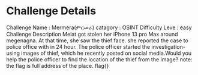 Challenge Details
==================
Challenge Name  :   Mermera(ምርመራ)
catagory    :   OSINT
Difficulty Leve :    easy
Challenge Description
                        Melat got stolen her iPhone 13 pro Max around megenagna. At that time, she saw the thief face. she reported the case to police office with in 24 hour.
                        The police officer started the investigation-using images of thief, which he recently posted on social media.Would you help the police officer to find the location of the thief from the image?
                        note: the flag is full address of the place. flag{}


